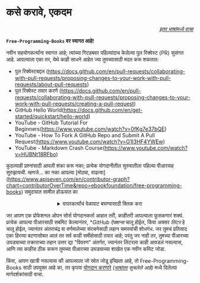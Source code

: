 # कसे करावे, एकदम

<div align="right" markdown="1">

*[इतर भाषांमध्ये वाचा](README.md#translations)*

</div>

**`Free-Programming-Books` वर स्वागत आहे!**

नवीन सहयोगकर्त्यांना स्वागत आहे; त्यांच्या गिटहबवर पहिल्यांदाच केलेल्या पुल रिक्वेस्ट (PR) सुसंगत आहे. आपल्याला एका तर, येथे काही साधने आहेत ज्या तुमच्यासाठी मदत करू शकतात:
* पुल रिक्वेस्टबद्दल (https://docs.github.com/en/pull-requests/collaborating-with-pull-requests/proposing-changes-to-your-work-with-pull-requests/about-pull-requests)
* पुल रिक्वेस्ट तयार करणे (https://docs.github.com/en/pull-requests/collaborating-with-pull-requests/proposing-changes-to-your-work-with-pull-requests/creating-a-pull-request)
* GitHub Hello World(https://docs.github.com/en/get-started/quickstart/hello-world)
* YouTube - GitHub Tutorial For Beginners(https://www.youtube.com/watch?v=0fKg7e37bQE)
* YouTube - How To Fork A GitHub Repo and Submit A Pull Request(https://www.youtube.com/watch?v=G1I3HF4YWEw)
* YouTube - Markdown Crash Course(https://www.youtube.com/watch?v=HUBNt18RFbo)

कुठल्याही प्रश्नांसाठी आपली शंका करू नका; प्रत्येक योगदानीतील सुरुवातीला पहिल्या पीआरसह सुरुझायची. म्हणजे... का नका आपल्या [मोठ्या, वाढत्या] (https://www.apiseven.com/en/contributor-graph?chart=contributorOverTime&repo=ebookfoundation/free-programming-books) समुदायात सामील होऊयात का

<details align="center" markdown="1">
<summary>वापरकर्त्यांचं वेळापाट बघण्यासाठी क्लिक करा</summary>
  
[![EbookFoundation/free-programming-books's Contributor over time Graph](https://contributor-overtime-api.apiseven.com/contributors-svg?chart=contributorOverTime&repo=ebookfoundation/free-programming-books)](https://www.apiseven.com/en/contributor-graph?chart=contributorOverTime&repo=ebookfoundation/free-programming-books)

[![EbookFoundation/free-programming-books's Monthly Active Contributors graph](https://contributor-overtime-api.apiseven.com/contributors-svg?chart=contributorMonthlyActivity&repo=ebookfoundation/free-programming-books)](https://www.apiseven.com/en/contributor-graph?chart=contributorMonthlyActivity&repo=ebookfoundation/free-programming-books)

</details>

जर आपण एक प्रोफेशनल ओपन सोर्स योगदानकर्ता आहात तरी, काहीतरी आपल्याला फुसकणारं शक्यं. प्रत्येक आपल्या पीआरसाठी सबमिट केल्यानंतर, **GitHub ऍक्शन्स* चालू होईल, किंवा अक्सर *लिंटर* हे चालू होईल, ज्यानंतर अंतराचंद्र वा वर्णमालेच्या संरचनेसाठी लहान समस्यांची शोधगंध. जर तुमचं प्रतिसाद एका हिरव्या बटणासोबत आलं तर सर्व काही समीक्षेसाठी तयार आहे; परंतु जर नाही तर, तुमच्या पीआरच्या उघड्याच्या तक्राराच्या तहान उत्तर द्या "विवरण" अंतर्गत, ज्यानंतर लिंटरला काही आवडलं नसल्यास, आणि त्या काहीस ठीक करून तुमच्या पीआरच्या उघड्याच्या शाखेत एक नवीन कमिट जोडा.

किंवा, आपण खात्री नसल्यास की आपल्याला जो स्रोत जोडू इच्छिता आहे, तो Free-Programming-Books साठी उपयुक्त आहे का, तर कृपया [योगदान करणारे](CONTRIBUTING.md) *([भाषांतर](README.md#translations) सुचलेले आहे)* मध्ये दिलेल्या मार्गदर्शकांसाठी वाचा.
